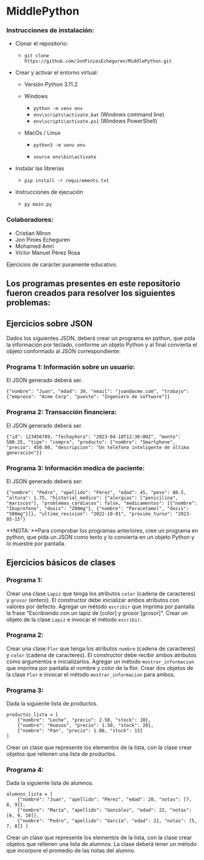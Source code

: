 # MiddlePython

### Instrucciones de instalación:

- Clonar el repositorio:

  - `git clone https://github.com/JonPiniesEcheguren/MiddlePython.git` 

- Crear y activar el entorno virtual:

  - Versión Python 3.11.2

  - Windows

    - `python -m venv env` 
    - `env\scripts\activate.bat` (Windows command line)
    - `env\scripts\activate.ps1` (Windows PowerShell)

  - MacOs / Linux

    - `python3 -m venv env`

    - `source env\bin\activate`

- Instalar las librerias
  - `pip install -r requirements.txt`

- Instrucciones de ejecución
  - `py main.py`

### Colaboradores:

- Cristian Miron
- Jon Pinies Echeguren
- Mohamed Amri
- Víctor Manuel Pérez Rosa

Ejercicios de carácter puramente educativo.

## Los programas presentes en este repositorio fueron creados para resolver los siguientes problemas: 


## Ejercicios sobre JSON

Dados los siguientes JSON, deberá crear un programa en python, que pida la información por teclado, conforme un objeto Python y al final convierta el objeto conformado al JSON correspondiente: 

### Programa 1: Información sobre un usuario: 

El JSON generado deberá ser.

```
{"nombre": "Juan", "edad": 30, "email": "juan@acme.com", "trabajo": {"empresa": "Acme Corp", "puesto": "Ingeniero de software"}}
```

### Programa 2: Transacción financiera:

El JSON generado deberá ser.

```
{"id": 123456789, "fechayhora": "2023-04-18T12:30:00Z", "monto": 500.25, "tipo": "compra", "producto": {"nombre": "Smartphone", "precio": 450.00, "descripcion": "Un teléfono inteligente de última generación"}}
```

### Programa 3: Información medica de paciente:

El JSON generado deberá ser:

```
{"nombre": "Pedro", "apellido": "Pérez", "edad": 45, "peso": 80.5, "altura": 1.75, "historial_medico": {"alergias": ["penicilina", "mariscos"], "problemas_cardiacos": false, "medicamentos": [{"nombre": "Ibuprofeno", "dosis": "200mg"}, {"nombre": "Paracetamol", "dosis": "500mg"}]}, "ultima_revision": "2022-10-01", "proximo_turno": "2023-05-15"}
```

**NOTA: **Para comprobar los programas anteriores, cree un programa en python, que pida un JSON como texto y lo convierta en un objeto Python y lo muestre por pantalla.

## Ejercicios básicos de clases

### Programa 1: 
 Crear una clase `Lapiz` que tenga los atributos `color` (cadena de caracteres) y `grosor` (entero). El constructor debe inicializar ambos atributos con valores por defecto. Agregar un método `escribir` que imprima por pantalla la frase "Escribiendo con un lapiz de [color] y grosor [grosor]". Crear un objeto de la clase `Lapiz` e invocar el método `escribir`.

### Programa 2: 
 Crear una clase `Flor` que tenga los atributos `nombre` (cadena de caracteres) y `color` (cadena de caracteres). El constructor debe recibir ambos atributos como argumentos e inicializarlos. Agregar un método `mostrar_informacion` que imprima por pantalla el nombre y color de la flor. Crear dos objetos de la clase `Flor` e invocar el método `mostrar_informacion` para ambos.

### Programa 3: 
Dada la siguiente lista de productos. 

   ```
   productos_lista = [
       {"nombre": "Leche", "precio": 2.50, "stock": 10},
       {"nombre": "Huevos", "precio": 1.50, "stock": 20},
       {"nombre": "Pan", "precio": 1.00, "stock": 15}
   ]
   ```

   Crear un clase que represente los elementos de la lista, con la clase crear objetos que rellenen una lista de productos.

### Programa 4: 
Dada la siguiente lista de alumnos. 

   ```
   alumnos_lista = [
       {"nombre": "Juan", "apellido": "Pérez", "edad": 20, "notas": [7, 8, 9]},
       {"nombre": "María", "apellido": "González", "edad": 22, "notas": [6, 9, 10]},
       {"nombre": "Pedro", "apellido": "García", "edad": 21, "notas": [5, 7, 8]} ]
   ```
   Crear un clase que represente los elementos de la lista, con la clase crear objetos que rellenen una lista de alumnos.
   La clase deberá tener un método que incorpore el promedio de las notas del alumno.

   

​	



​	

